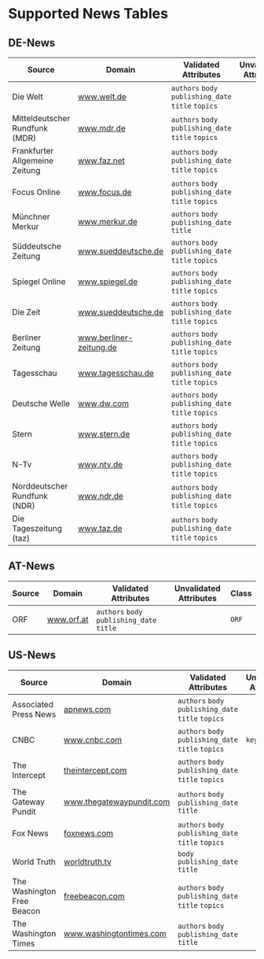 # Supported News Tables


## DE-News
<table class="source de">
	<thread>
		<tr>
			<th>Source</th>
			<th>Domain</th>
			<th>Validated Attributes</th>
			<th>Unvalidated Attributes</th>
			<th>Class</th>
		</tr>
	</thread>
	<tbody>
		<tr>
			<td>
				<div>Die Welt</div>
			</td>
			<td>
				<a href="https://www.welt.de/">
					<span>www.welt.de</span>
				</a>
			</td>
			<td>
				<code>authors</code>
				<code>body</code>
				<code>publishing_date</code>
				<code>title</code>
				<code>topics</code>
			</td>
			<td>
			</td>
			<td>
				<code>DieWelt</code>
			</td>
		</tr>
		<tr>
			<td>
				<div>Mitteldeutscher Rundfunk (MDR)</div>
			</td>
			<td>
				<a href="https://www.mdr.de/">
					<span>www.mdr.de</span>
				</a>
			</td>
			<td>
				<code>authors</code>
				<code>body</code>
				<code>publishing_date</code>
				<code>title</code>
				<code>topics</code>
			</td>
			<td>
			</td>
			<td>
				<code>MDR</code>
			</td>
		</tr>
		<tr>
			<td>
				<div>Frankfurter Allgemeine Zeitung</div>
			</td>
			<td>
				<a href="https://www.faz.net/">
					<span>www.faz.net</span>
				</a>
			</td>
			<td>
				<code>authors</code>
				<code>body</code>
				<code>publishing_date</code>
				<code>title</code>
				<code>topics</code>
			</td>
			<td>
			</td>
			<td>
				<code>FAZ</code>
			</td>
		</tr>
		<tr>
			<td>
				<div>Focus Online</div>
			</td>
			<td>
				<a href="https://www.focus.de/">
					<span>www.focus.de</span>
				</a>
			</td>
			<td>
				<code>authors</code>
				<code>body</code>
				<code>publishing_date</code>
				<code>title</code>
				<code>topics</code>
			</td>
			<td>
			</td>
			<td>
				<code>Focus</code>
			</td>
		</tr>
		<tr>
			<td>
				<div>Münchner Merkur</div>
			</td>
			<td>
				<a href="https://www.merkur.de/">
					<span>www.merkur.de</span>
				</a>
			</td>
			<td>
				<code>authors</code>
				<code>body</code>
				<code>publishing_date</code>
				<code>title</code>
			</td>
			<td>
			</td>
			<td>
				<code>Merkur</code>
			</td>
		</tr>
		<tr>
			<td>
				<div>Süddeutsche Zeitung</div>
			</td>
			<td>
				<a href="https://www.sueddeutsche.de/">
					<span>www.sueddeutsche.de</span>
				</a>
			</td>
			<td>
				<code>authors</code>
				<code>body</code>
				<code>publishing_date</code>
				<code>title</code>
				<code>topics</code>
			</td>
			<td>
			</td>
			<td>
				<code>SZ</code>
			</td>
		</tr>
		<tr>
			<td>
				<div>Spiegel Online</div>
			</td>
			<td>
				<a href="https://www.spiegel.de/">
					<span>www.spiegel.de</span>
				</a>
			</td>
			<td>
				<code>authors</code>
				<code>body</code>
				<code>publishing_date</code>
				<code>title</code>
				<code>topics</code>
			</td>
			<td>
			</td>
			<td>
				<code>SpiegelOnline</code>
			</td>
		</tr>
		<tr>
			<td>
				<div>Die Zeit</div>
			</td>
			<td>
				<a href="https://www.sueddeutsche.de/">
					<span>www.sueddeutsche.de</span>
				</a>
			</td>
			<td>
				<code>authors</code>
				<code>body</code>
				<code>publishing_date</code>
				<code>title</code>
				<code>topics</code>
			</td>
			<td>
			</td>
			<td>
				<code>DieZeit</code>
			</td>
		</tr>
		<tr>
			<td>
				<div>Berliner Zeitung</div>
			</td>
			<td>
				<a href="https://www.berliner-zeitung.de/">
					<span>www.berliner-zeitung.de</span>
				</a>
			</td>
			<td>
				<code>authors</code>
				<code>body</code>
				<code>publishing_date</code>
				<code>title</code>
				<code>topics</code>
			</td>
			<td>
			</td>
			<td>
				<code>BerlinerZeitung</code>
			</td>
		</tr>
		<tr>
			<td>
				<div>Tagesschau</div>
			</td>
			<td>
				<a href="https://www.tagesschau.de/">
					<span>www.tagesschau.de</span>
				</a>
			</td>
			<td>
				<code>authors</code>
				<code>body</code>
				<code>publishing_date</code>
				<code>title</code>
				<code>topics</code>
			</td>
			<td>
			</td>
			<td>
				<code>Tagesschau</code>
			</td>
		</tr>
		<tr>
			<td>
				<div>Deutsche Welle</div>
			</td>
			<td>
				<a href="https://www.dw.com/">
					<span>www.dw.com</span>
				</a>
			</td>
			<td>
				<code>authors</code>
				<code>body</code>
				<code>publishing_date</code>
				<code>title</code>
				<code>topics</code>
			</td>
			<td>
			</td>
			<td>
				<code>DW</code>
			</td>
		</tr>
		<tr>
			<td>
				<div>Stern</div>
			</td>
			<td>
				<a href="https://www.stern.de/">
					<span>www.stern.de</span>
				</a>
			</td>
			<td>
				<code>authors</code>
				<code>body</code>
				<code>publishing_date</code>
				<code>title</code>
				<code>topics</code>
			</td>
			<td>
			</td>
			<td>
				<code>Stern</code>
			</td>
		</tr>
		<tr>
			<td>
				<div>N-Tv</div>
			</td>
			<td>
				<a href="https://www.ntv.de/">
					<span>www.ntv.de</span>
				</a>
			</td>
			<td>
				<code>authors</code>
				<code>body</code>
				<code>publishing_date</code>
				<code>title</code>
				<code>topics</code>
			</td>
			<td>
			</td>
			<td>
				<code>NTV</code>
			</td>
		</tr>
		<tr>
			<td>
				<div>Norddeutscher Rundfunk (NDR)</div>
			</td>
			<td>
				<a href="https://www.ndr.de/">
					<span>www.ndr.de</span>
				</a>
			</td>
			<td>
				<code>authors</code>
				<code>body</code>
				<code>publishing_date</code>
				<code>title</code>
				<code>topics</code>
			</td>
			<td>
			</td>
			<td>
				<code>NDR</code>
			</td>
		</tr>
		<tr>
			<td>
				<div>Die Tageszeitung (taz)</div>
			</td>
			<td>
				<a href="https://www.taz.de/">
					<span>www.taz.de</span>
				</a>
			</td>
			<td>
				<code>authors</code>
				<code>body</code>
				<code>publishing_date</code>
				<code>title</code>
				<code>topics</code>
			</td>
			<td>
			</td>
			<td>
				<code>Taz</code>
			</td>
		</tr>
	</tbody>
</table>

## AT-News
<table class="source at">
	<thread>
		<tr>
			<th>Source</th>
			<th>Domain</th>
			<th>Validated Attributes</th>
			<th>Unvalidated Attributes</th>
			<th>Class</th>
		</tr>
	</thread>
	<tbody>
		<tr>
			<td>
				<div>ORF</div>
			</td>
			<td>
				<a href="https://www.orf.at">
					<span>www.orf.at</span>
				</a>
			</td>
			<td>
				<code>authors</code>
				<code>body</code>
				<code>publishing_date</code>
				<code>title</code>
			</td>
			<td>
			</td>
			<td>
				<code>ORF</code>
			</td>
		</tr>
	</tbody>
</table>

## US-News
<table class="source us">
	<thread>
		<tr>
			<th>Source</th>
			<th>Domain</th>
			<th>Validated Attributes</th>
			<th>Unvalidated Attributes</th>
			<th>Class</th>
		</tr>
	</thread>
	<tbody>
		<tr>
			<td>
				<div>Associated Press News</div>
			</td>
			<td>
				<a href="https://apnews.com/">
					<span>apnews.com</span>
				</a>
			</td>
			<td>
				<code>authors</code>
				<code>body</code>
				<code>publishing_date</code>
				<code>title</code>
				<code>topics</code>
			</td>
			<td>
			</td>
			<td>
				<code>APNews</code>
			</td>
		</tr>
		<tr>
			<td>
				<div>CNBC</div>
			</td>
			<td>
				<a href="https://www.cnbc.com/">
					<span>www.cnbc.com</span>
				</a>
			</td>
			<td>
				<code>authors</code>
				<code>body</code>
				<code>publishing_date</code>
				<code>title</code>
				<code>topics</code>
			</td>
			<td>
				<code>key_points</code>
			</td>
			<td>
				<code>CNBC</code>
			</td>
		</tr>
		<tr>
			<td>
				<div>The Intercept</div>
			</td>
			<td>
				<a href="https://theintercept.com/">
					<span>theintercept.com</span>
				</a>
			</td>
			<td>
				<code>authors</code>
				<code>body</code>
				<code>publishing_date</code>
				<code>title</code>
				<code>topics</code>
			</td>
			<td>
			</td>
			<td>
				<code>TheIntercept</code>
			</td>
		</tr>
		<tr>
			<td>
				<div>The Gateway Pundit</div>
			</td>
			<td>
				<a href="https://www.thegatewaypundit.com/">
					<span>www.thegatewaypundit.com</span>
				</a>
			</td>
			<td>
				<code>authors</code>
				<code>body</code>
				<code>publishing_date</code>
				<code>title</code>
			</td>
			<td>
			</td>
			<td>
				<code>TheGatewayPundit</code>
			</td>
		</tr>
		<tr>
			<td>
				<div>Fox News</div>
			</td>
			<td>
				<a href="https://foxnews.com/">
					<span>foxnews.com</span>
				</a>
			</td>
			<td>
				<code>authors</code>
				<code>body</code>
				<code>publishing_date</code>
				<code>title</code>
				<code>topics</code>
			</td>
			<td>
			</td>
			<td>
				<code>FoxNews</code>
			</td>
		</tr>
		<tr>
			<td>
				<div>World Truth</div>
			</td>
			<td>
				<a href="https://worldtruth.tv/">
					<span>worldtruth.tv</span>
				</a>
			</td>
			<td>
				<code>body</code>
				<code>publishing_date</code>
				<code>title</code>
			</td>
			<td>
			</td>
			<td>
				<code>WorldTruth</code>
			</td>
		</tr>
		<tr>
			<td>
				<div>The Washington Free Beacon</div>
			</td>
			<td>
				<a href="https://freebeacon.com/">
					<span>freebeacon.com</span>
				</a>
			</td>
			<td>
				<code>authors</code>
				<code>body</code>
				<code>publishing_date</code>
				<code>title</code>
				<code>topics</code>
			</td>
			<td>
			</td>
			<td>
				<code>FreeBeacon</code>
			</td>
		</tr>
		<tr>
			<td>
				<div>The Washington Times</div>
			</td>
			<td>
				<a href="https://www.washingtontimes.com/">
					<span>www.washingtontimes.com</span>
				</a>
			</td>
			<td>
				<code>authors</code>
				<code>body</code>
				<code>publishing_date</code>
				<code>title</code>
			</td>
			<td>
			</td>
			<td>
				<code>WashingtonTimes</code>
			</td>
		</tr>
	</tbody>
</table>
